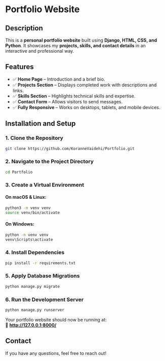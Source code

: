 # Portfolio Website

## Description
This is a **personal portfolio website** built using **Django, HTML, CSS, and Python**. It showcases my **projects, skills, and contact details** in an interactive and professional way.

## Features
- ✅ **Home Page** – Introduction and a brief bio.
- ✅ **Projects Section** – Displays completed work with descriptions and links.
- ✅ **Skills Section** – Highlights technical skills and expertise.
- ✅ **Contact Form** – Allows visitors to send messages.
- ✅ **Fully Responsive** – Works on desktops, tablets, and mobile devices.

## Installation and Setup

### 1. Clone the Repository
```bash
git clone https://github.com/KoranneVaidehi/Portfolio.git
```

### 2. Navigate to the Project Directory
```bash
cd Portfolio
```

### 3. Create a Virtual Environment
#### On macOS & Linux:
```bash
python3 -m venv venv
source venv/bin/activate
```

#### On Windows:
```bash
python -m venv venv
venv\Scripts\activate
```

### 4. Install Dependencies
```bash
pip install -r requirements.txt
```

### 5. Apply Database Migrations
```bash
python manage.py migrate
```

### 6. Run the Development Server
```bash
python manage.py runserver
```
Your portfolio website should now be running at:  
🔗 **http://127.0.0.1:8000/**  


## Contact
If you have any questions, feel free to reach out!
